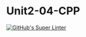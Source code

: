 # Unit2-04-CPP
[![GitHub's Super Linter](README.md/../../../workflows/Mr%20Coxall's%20Super%20Linter/badge.svg)](README.md/../../../actions)
